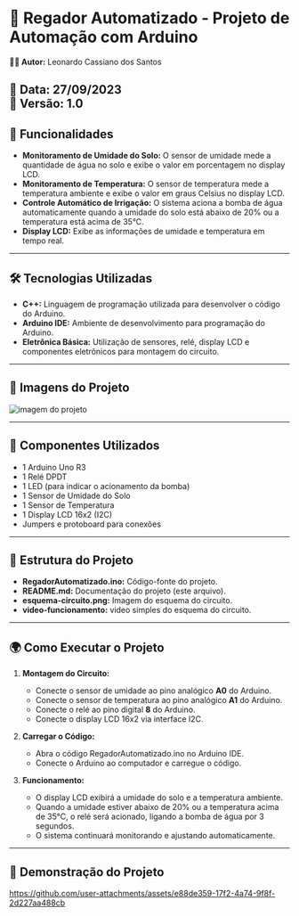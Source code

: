 # 🌱 Regador Automatizado - Projeto de Automação com Arduino  

**👨‍💻 Autor:** Leonardo Cassiano dos Santos  

**📅 Data:** 27/09/2023  
**🔖 Versão:** 1.0  
---

## 🌟 Funcionalidades  

- **Monitoramento de Umidade do Solo:** O sensor de umidade mede a quantidade de água no solo e exibe o valor em porcentagem no display LCD.  
- **Monitoramento de Temperatura:** O sensor de temperatura mede a temperatura ambiente e exibe o valor em graus Celsius no display LCD.  
- **Controle Automático de Irrigação:** O sistema aciona a bomba de água automaticamente quando a umidade do solo está abaixo de 20% ou a temperatura está acima de 35°C.  
- **Display LCD:** Exibe as informações de umidade e temperatura em tempo real.  

---

## 🛠️ Tecnologias Utilizadas  
- **C++:** Linguagem de programação utilizada para desenvolver o código do Arduino.  
- **Arduino IDE:** Ambiente de desenvolvimento para programação do Arduino.  
- **Eletrônica Básica:** Utilização de sensores, relé, display LCD e componentes eletrônicos para montagem do circuito.  

---

## 📸 Imagens do Projeto  
![imagem do projeto](https://raw.githubusercontent.com/yLeonardo99/Regador_automatico-Arduino/refs/heads/main/REGADOR%20AUTOM%C3%81TICO.png)

---

## 🔧 Componentes Utilizados  

- 1 Arduino Uno R3  
- 1 Relé DPDT  
- 1 LED (para indicar o acionamento da bomba)  
- 1 Sensor de Umidade do Solo  
- 1 Sensor de Temperatura  
- 1 Display LCD 16x2 (I2C)  
- Jumpers e protoboard para conexões  

---

## 📂 Estrutura do Projeto  
- **RegadorAutomatizado.ino:** Código-fonte do projeto.  
- **README.md:** Documentação do projeto (este arquivo).  
- **esquema-circuito.png:** Imagem do esquema do circuito.
- **video-funcionamento:** video simples do esquema do circuito.  

---

## 🌍 Como Executar o Projeto 

1. **Montagem do Circuito:**
   - Conecte o sensor de umidade ao pino analógico **A0** do Arduino.  
   - Conecte o sensor de temperatura ao pino analógico **A1** do Arduino.  
   - Conecte o relé ao pino digital **8** do Arduino.  
   - Conecte o display LCD 16x2 via interface I2C.  

3. **Carregar o Código:**  
   - Abra o código RegadorAutomatizado.ino no Arduino IDE.  
   - Conecte o Arduino ao computador e carregue o código.  

4. **Funcionamento:**  
   - O display LCD exibirá a umidade do solo e a temperatura ambiente.  
   - Quando a umidade estiver abaixo de 20% ou a temperatura acima de 35°C, o relé será acionado, ligando a bomba de água por 3 segundos.  
   - O sistema continuará monitorando e ajustando automaticamente.  

---

## 🎥 Demonstração do Projeto

https://github.com/user-attachments/assets/e88de359-17f2-4a74-9f8f-2d227aa488cb
